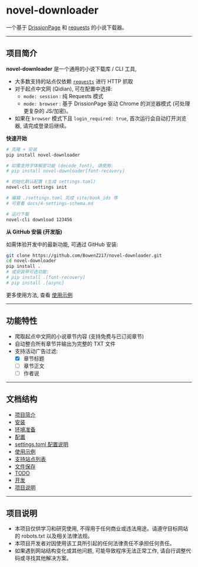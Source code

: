 # novel-downloader

一个基于 [DrissionPage](https://www.drissionpage.cn) 和 [requests](https://github.com/psf/requests) 的小说下载器。

---

## 项目简介

**novel-downloader** 是一个通用的小说下载库 / CLI 工具,
- 大多数支持的站点仅依赖 [`requests`](https://github.com/psf/requests) 进行 HTTP 抓取
- 对于起点中文网 (Qidian), 可在配置中选择:
  - `mode: session` : 纯 Requests 模式
  - `mode: browser`  : 基于 DrissionPage 驱动 Chrome 的浏览器模式 (可处理更复杂的 JS/加密)。
- 如果在 `browser` 模式下且 `login_required: true`, 首次运行会自动打开浏览器, 请完成登录后继续。

**快速开始**

```bash
# 克隆 + 安装
pip install novel-downloader

# 如需支持字体解密功能 (decode_font), 请使用:
# pip install novel-downloader[font-recovery]

# 初始化默认配置 (生成 settings.toml)
novel-cli settings init

# 编辑 ./settings.toml 完成 site/book_ids 等
# 可查看 docs/4-settings-schema.md

# 运行下载
novel-cli download 123456
```

**从 GitHub 安装 (开发版)**

如需体验开发中的最新功能, 可通过 GitHub 安装:

```bash
git clone https://github.com/BowenZ217/novel-downloader.git
cd novel-downloader
pip install .
# 或安装带可选功能:
# pip install .[font-recovery]
# pip install .[async]
```

更多使用方法, 查看 [使用示例](docs/5-usage-examples.md)

---

## 功能特性

- 爬取起点中文网的小说章节内容 (支持免费与已订阅章节)
- 自动整合所有章节并输出为完整的 TXT 文件
- 支持活动广告过滤:
  - [x] 章节标题
  - [ ] 章节正文
  - [ ] 作者说

---

## 文档结构

- [项目简介](#项目简介)
- [安装](docs/1-installation.md)
- [环境准备](docs/2-environment-setup.md)
- [配置](docs/3-configuration.md)
- [settings.toml 配置说明](docs/4-settings-schema.md)
- [使用示例](docs/5-usage-examples.md)
- [支持站点列表](docs/6-supported-sites.md)
- [文件保存](docs/file-saving.md)
- [TODO](docs/todo.md)
- [开发](docs/develop.md)
- [项目说明](#项目说明)

---

## 项目说明

- 本项目仅供学习和研究使用, 不得用于任何商业或违法用途。请遵守目标网站的 robots.txt 以及相关法律法规。
- 本项目开发者对因使用该工具所引起的任何法律责任不承担任何责任。
- 如果遇到网站结构变化或其他问题, 可能导致程序无法正常工作, 请自行调整代码或寻找其他解决方案。
